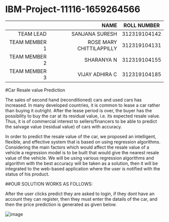 # IBM-Project-11116-1659264566
|               |NAME                     | ROLL NUMBER     |   
|--------------:|------------------------:|:---------------:|
|TEAM LEAD      |SANJANA SURESH           |  312319104142   |   
|TEAM MEMBER 1  |ROSE MARY CHITTILAPPILLY |  312319104131   |   
|TEAM MEMBER 2  |SHARANYA N               |  312319104155   |
|TEAM MEMBER 3  |VIJAY ADHIRA C           |  312319104185   |

#Car Resale value Prediction

The sales of second hand (reconditioned) cars and used cars has increased. In many developed countries, it is common to lease a car rather than buying it outright. After the lease period is over, the buyer has the possibility to buy the car at its residual value, i.e. its expected resale value. Thus, it is of commercial interest to sellers/financers to be able to predict the salvage value (residual value) of cars with accuracy.

In order to predict the resale value of the car, we proposed an intelligent, flexible, and effective system that is based on using regression algorithms. Considering the main factors which would affect the resale value of a vehicle a regression model is to be built that would give the nearest resale value of the vehicle. We will be using various regression algorithms and algorithm with the best accuracy will be taken as a solution, then it will be integrated to the web-based application where the user is notified with the status of his product.

##OUR SOLUTION WORKS AS FOLLOWS:

After the user clicks predict they are asked to login, if they dont have an account they can register, then they must enter the datails of the car, and then the price prediction is generated as given below.

![image](https://user-images.githubusercontent.com/73707950/203709776-9384a5c5-cd8e-469d-9215-ee44343fd085.png)






